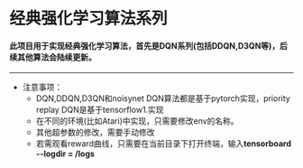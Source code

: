 # 经典强化学习算法系列

#### 此项目用于实现经典强化学习算法，首先是**DQN**系列(包括DDQN,D3QN等)，后续其他算法会陆续更新。

***

- 注意事项：
  - DQN,DDQN,D3QN和noisynet DQN算法都是基于pytorch实现，priority replay DQN是基于tensorflow1.实现
  - 在不同的环境(比如Atari)中实现，只需要修改env的名称。
  - 其他超参数的修改，需要手动修改
  - 若需观看reward曲线，只需要在当前目录下打开终端，输入**tensorboard --logdir = /logs**

